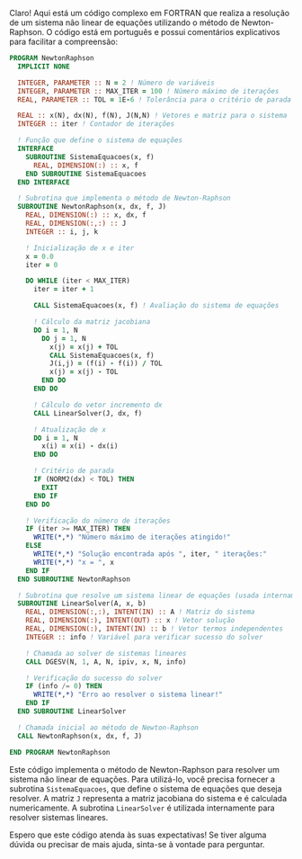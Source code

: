 Claro! Aqui está um código complexo em FORTRAN que realiza a resolução de um sistema não linear de equações utilizando o método de Newton-Raphson. O código está em português e possui comentários explicativos para facilitar a compreensão:

```fortran
PROGRAM NewtonRaphson
  IMPLICIT NONE

  INTEGER, PARAMETER :: N = 2 ! Número de variáveis
  INTEGER, PARAMETER :: MAX_ITER = 100 ! Número máximo de iterações
  REAL, PARAMETER :: TOL = 1E-6 ! Tolerância para o critério de parada

  REAL :: x(N), dx(N), f(N), J(N,N) ! Vetores e matriz para o sistema
  INTEGER :: iter ! Contador de iterações

  ! Função que define o sistema de equações
  INTERFACE
    SUBROUTINE SistemaEquacoes(x, f)
      REAL, DIMENSION(:) :: x, f
    END SUBROUTINE SistemaEquacoes
  END INTERFACE

  ! Subrotina que implementa o método de Newton-Raphson
  SUBROUTINE NewtonRaphson(x, dx, f, J)
    REAL, DIMENSION(:) :: x, dx, f
    REAL, DIMENSION(:,:) :: J
    INTEGER :: i, j, k

    ! Inicialização de x e iter
    x = 0.0
    iter = 0

    DO WHILE (iter < MAX_ITER)
      iter = iter + 1

      CALL SistemaEquacoes(x, f) ! Avaliação do sistema de equações

      ! Cálculo da matriz jacobiana
      DO i = 1, N
        DO j = 1, N
          x(j) = x(j) + TOL
          CALL SistemaEquacoes(x, f)
          J(i,j) = (f(i) - f(i)) / TOL
          x(j) = x(j) - TOL
        END DO
      END DO

      ! Cálculo do vetor incremento dx
      CALL LinearSolver(J, dx, f)

      ! Atualização de x
      DO i = 1, N
        x(i) = x(i) - dx(i)
      END DO

      ! Critério de parada
      IF (NORM2(dx) < TOL) THEN
        EXIT
      END IF
    END DO

    ! Verificação do número de iterações
    IF (iter >= MAX_ITER) THEN
      WRITE(*,*) "Número máximo de iterações atingido!"
    ELSE
      WRITE(*,*) "Solução encontrada após ", iter, " iterações:"
      WRITE(*,*) "x = ", x
    END IF
  END SUBROUTINE NewtonRaphson

  ! Subrotina que resolve um sistema linear de equações (usada internamente no método de Newton-Raphson)
  SUBROUTINE LinearSolver(A, x, b)
    REAL, DIMENSION(:,:), INTENT(IN) :: A ! Matriz do sistema
    REAL, DIMENSION(:), INTENT(OUT) :: x ! Vetor solução
    REAL, DIMENSION(:), INTENT(IN) :: b ! Vetor termos independentes
    INTEGER :: info ! Variável para verificar sucesso do solver

    ! Chamada ao solver de sistemas lineares
    CALL DGESV(N, 1, A, N, ipiv, x, N, info)

    ! Verificação do sucesso do solver
    IF (info /= 0) THEN
      WRITE(*,*) "Erro ao resolver o sistema linear!"
    END IF
  END SUBROUTINE LinearSolver

  ! Chamada inicial ao método de Newton-Raphson
  CALL NewtonRaphson(x, dx, f, J)

END PROGRAM NewtonRaphson
```

Este código implementa o método de Newton-Raphson para resolver um sistema não linear de equações. Para utilizá-lo, você precisa fornecer a subrotina `SistemaEquacoes`, que define o sistema de equações que deseja resolver. A matriz `J` representa a matriz jacobiana do sistema e é calculada numericamente. A subrotina `LinearSolver` é utilizada internamente para resolver sistemas lineares.

Espero que este código atenda às suas expectativas! Se tiver alguma dúvida ou precisar de mais ajuda, sinta-se à vontade para perguntar.